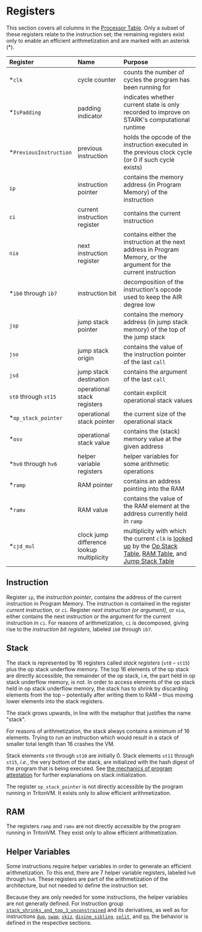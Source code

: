 # Registers

This section covers all columns in the [Processor Table](processor-table.md).
Only a subset of these registers relate to the instruction set;
the remaining registers exist only to enable an efficient arithmetization and are marked with an asterisk (\*).

| Register               | Name                                      | Purpose                                                                                                                                                                                                                   |
|:-----------------------|:------------------------------------------|:--------------------------------------------------------------------------------------------------------------------------------------------------------------------------------------------------------------------------|
| *`clk`                 | cycle counter                             | counts the number of cycles the program has been running for                                                                                                                                                              |
| *`IsPadding`           | padding indicator                         | indicates whether current state is only recorded to improve on STARK's computational runtime                                                                                                                              |
| *`PreviousInstruction` | previous instruction                      | holds the opcode of the instruction executed in the previous clock cycle (or 0 if such cycle exists)                                                                                                                      |
| `ip`                   | instruction pointer                       | contains the memory address (in Program Memory) of the instruction                                                                                                                                                        |
| `ci`                   | current instruction register              | contains the current instruction                                                                                                                                                                                          |
| `nia`                  | next instruction register                 | contains either the instruction at the next address in Program Memory, or the argument for the current instruction                                                                                                        |
| *`ib0` through `ib7`   | instruction bit                           | decomposition of the instruction's opcode used to keep the AIR degree low                                                                                                                                                 |
| `jsp`                  | jump stack pointer                        | contains the memory address (in jump stack memory) of the top of the jump stack                                                                                                                                           |
| `jso`                  | jump stack origin                         | contains the value of the instruction pointer of the last `call`                                                                                                                                                          |
| `jsd`                  | jump stack destination                    | contains the argument of the last `call`                                                                                                                                                                                  |
| `st0` through `st15`   | operational stack registers               | contain explicit operational stack values                                                                                                                                                                                 |
| *`op_stack_pointer`    | operational stack pointer                 | the current size of the operational stack                                                                                                                                                                                 |
| *`osv`                 | operational stack value                   | contains the (stack) memory value at the given address                                                                                                                                                                    |
| *`hv0` through `hv6`   | helper variable registers                 | helper variables for some arithmetic operations                                                                                                                                                                           |
| *`ramp`                | RAM pointer                               | contains an address pointing into the RAM                                                                                                                                                                                 |
| *`ramv`                | RAM value                                 | contains the value of the RAM element at the address currently held in `ramp`                                                                                                                                             |
| *`cjd_mul`             | clock jump difference lookup multiplicity | multiplicity with which the current `clk` is [looked up](lookup-argument.md) by the [Op Stack Table](operational-stack-table.md), [RAM Table](random-access-memory-table.md), and [Jump Stack Table](jump-stack-table.md) |

## Instruction

Register `ip`, the *instruction pointer*, contains the address of the current instruction in Program Memory.
The instruction is contained in the register *current instruction*, or `ci`.
Register *next instruction (or argument)*, or `nia`, either contains the next instruction or the argument for the current instruction in `ci`.
For reasons of arithmetization, `ci` is decomposed, giving rise to the *instruction bit registers*, labeled `ib0` through `ib7`.

## Stack

The stack is represented by 16 registers called *stack registers* (`st0` – `st15`) plus the op stack underflow memory.
The top 16 elements of the op stack are directly accessible, the remainder of the op stack, i.e, the part held in op stack underflow memory, is not.
In order to access elements of the op stack held in op stack underflow memory, the stack has to shrink by discarding elements from the top – potentially after writing them to RAM – thus moving lower elements into the stack registers.

The stack grows upwards, in line with the metaphor that justifies the name "stack".

For reasons of arithmetization, the stack always contains a minimum of 16 elements.
Trying to run an instruction which would result in a stack of smaller total length than 16 crashes the VM.

Stack elements `st0` through `st10` are initially 0.
Stack elements `st11` through `st15`, _i.e._, the very bottom of the stack, are initialized with the hash digest of the program that is being executed.
See [the mechanics of program attestation](program-attestation.md#mechanics) for further explanations on stack initialization.

The register `op_stack_pointer` is not directly accessible by the program running in TritonVM.
It exists only to allow efficient arithmetization.

## RAM

The registers `ramp` and `ramv` are not directly accessible by the program running in TritonVM.
They exist only to allow efficient arithmetization.

## Helper Variables

Some instructions require helper variables in order to generate an efficient arithmetization.
To this end, there are 7 helper variable registers, labeled `hv0` through `hv6`.
These registers are part of the arithmetization of the architecture, but not needed to define the instruction set.

Because they are only needed for some instructions, the helper variables are not generally defined.
For instruction group [`stack_shrinks_and_top_3_unconstrained`](instruction-groups.md#group-stack_shrinks_and_top_3_unconstrained) and its derivatives, as well as for instructions
[`dup`](instruction-specific-transition-constraints.md#helper-variable-definitions-for-dup--i),
[`swap`](instruction-specific-transition-constraints.md#helper-variable-definitions-for-swap--i),
[`skiz`](instruction-specific-transition-constraints.md#helper-variable-definitions-for-skiz),
[`divine_sibling`](instruction-specific-transition-constraints.md#helper-variable-definitions-for-divine_sibling),
[`split`](instruction-specific-transition-constraints.md#helper-variable-definitions-for-split), and
[`eq`](instruction-specific-transition-constraints.md#helper-variable-definitions-for-eq),
the behavior is defined in the respective sections.

